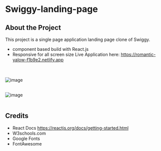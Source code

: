 # Swiggy-landing-page
## About the Project

This project is a single page application landing page clone of Swiggy.
- component based build with React.js
- Responsive for all screen size
 Live Application here: https://romantic-yalow-f1b9e2.netlify.app

<br><br>
![image](https://user-images.githubusercontent.com/66158960/155833433-c49d9b61-61b0-4a1a-970d-166248f10e59.png)
<br><br>

![image](https://user-images.githubusercontent.com/66158960/155833438-439fc012-8c89-4766-b650-e1aacee3efe1.png)
<br><br>



 
 
## Credits
- React Docs https://reactjs.org/docs/getting-started.html
- W3schools.com
- Google Fonts
- FontAwesome

